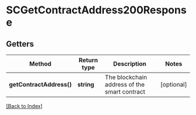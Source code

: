 # SCGetContractAddress200Response

## Getters

Method | Return type | Description | Notes
------------ | ------------- | ------------- | -------------
**getContractAddress()** | **string** | The blockchain address of the smart contract | [optional]

[[Back to Index]](../index.md)
